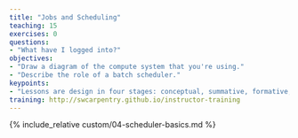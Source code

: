 ```yaml
---
title: "Jobs and Scheduling"
teaching: 15
exercises: 0
questions:
- "What have I logged into?"
objectives:
- "Draw a diagram of the compute system that you're using."
- "Describe the role of a batch scheduler."
keypoints:
- "Lessons are design in four stages: conceptual, summative, formative, and connective."
training: http://swcarpentry.github.io/instructor-training
---
```



{% include_relative custom/04-scheduler-basics.md %}
